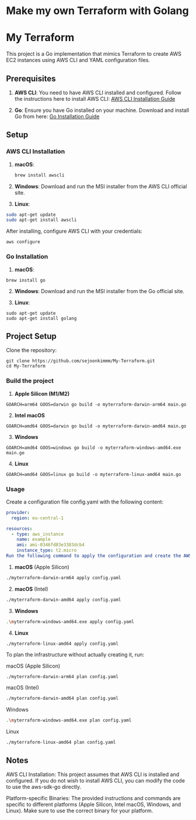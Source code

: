 # Make my own Terraform with Golang
# My Terraform

This project is a Go implementation that mimics Terraform to create AWS EC2 instances using AWS CLI and YAML configuration files.

## Prerequisites

1. **AWS CLI**: You need to have AWS CLI installed and configured. Follow the instructions here to install AWS CLI: [AWS CLI Installation Guide](https://docs.aws.amazon.com/cli/latest/userguide/cli-configure-quickstart.html)

2. **Go**: Ensure you have Go installed on your machine. Download and install Go from here: [Go Installation Guide](https://golang.org/doc/install)

## Setup

### AWS CLI Installation

1. **macOS**:
   ```sh
   brew install awscli

2. **Windows**:
Download and run the MSI installer from the AWS CLI official site.

3. **Linux**:

```sh
sudo apt-get update
sudo apt-get install awscli
```

After installing, configure AWS CLI with your credentials:

```
aws configure
```

### Go Installation
1. **macOS**:

```
brew install go
```


2. **Windows**:
Download and run the MSI installer from the Go official site.

3. **Linux**:
```
sudo apt-get update
sudo apt-get install golang
```

## Project Setup
Clone the repository:

```
git clone https://github.com/sejoonkimmm/My-Terraform.git
cd My-Terraform
```

### Build the project
1. **Apple Silicon (M1/M2)**

```
GOARCH=arm64 GOOS=darwin go build -o myterraform-darwin-arm64 main.go
```

2. **Intel macOS**
```
GOARCH=amd64 GOOS=darwin go build -o myterraform-darwin-amd64 main.go
```

3. **Windows**
```
GOARCH=amd64 GOOS=windows go build -o myterraform-windows-amd64.exe main.go
```

4. **Linux**
```
GOARCH=amd64 GOOS=linux go build -o myterraform-linux-amd64 main.go
```

### Usage
Create a configuration file config.yaml with the following content:

``` yaml
provider:
  region: eu-central-1

resources:
  - type: aws_instance
    name: example
    ami: ami-0346fd83e3383dcb4
    instance_type: t2.micro
Run the following command to apply the configuration and create the AWS EC2 instance:

```

1. **macOS** (Apple Silicon)
``` sh
./myterraform-darwin-arm64 apply config.yaml
```

2. **macOS** (Intel)
``` sh
./myterraform-darwin-amd64 apply config.yaml
```

3. **Windows**
``` sh
.\myterraform-windows-amd64.exe apply config.yaml
```

4. **Linux**
```
./myterraform-linux-amd64 apply config.yaml
```

To plan the infrastructure without actually creating it, run:

macOS (Apple Silicon)
```sh
./myterraform-darwin-arm64 plan config.yaml
```

macOS (Intel)
```sh
./myterraform-darwin-amd64 plan config.yaml
```

Windows
```sh
.\myterraform-windows-amd64.exe plan config.yaml
```
Linux
```
./myterraform-linux-amd64 plan config.yaml
```


## Notes
AWS CLI Installation: This project assumes that AWS CLI is installed and configured. If you do not wish to install AWS CLI, you can modify the code to use the aws-sdk-go directly.

Platform-specific Binaries: The provided instructions and commands are specific to different platforms (Apple Silicon, Intel macOS, Windows, and Linux). Make sure to use the correct binary for your platform.
